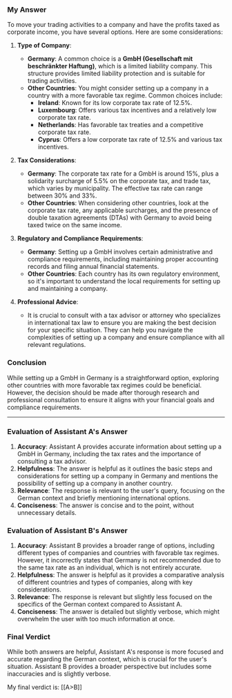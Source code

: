 
### My Answer

To move your trading activities to a company and have the profits taxed as corporate income, you have several options. Here are some considerations:

1. **Type of Company**:
   - **Germany**: A common choice is a **GmbH (Gesellschaft mit beschränkter Haftung)**, which is a limited liability company. This structure provides limited liability protection and is suitable for trading activities.
   - **Other Countries**: You might consider setting up a company in a country with a more favorable tax regime. Common choices include:
     - **Ireland**: Known for its low corporate tax rate of 12.5%.
     - **Luxembourg**: Offers various tax incentives and a relatively low corporate tax rate.
     - **Netherlands**: Has favorable tax treaties and a competitive corporate tax rate.
     - **Cyprus**: Offers a low corporate tax rate of 12.5% and various tax incentives.

2. **Tax Considerations**:
   - **Germany**: The corporate tax rate for a GmbH is around 15%, plus a solidarity surcharge of 5.5% on the corporate tax, and trade tax, which varies by municipality. The effective tax rate can range between 30% and 33%.
   - **Other Countries**: When considering other countries, look at the corporate tax rate, any applicable surcharges, and the presence of double taxation agreements (DTAs) with Germany to avoid being taxed twice on the same income.

3. **Regulatory and Compliance Requirements**:
   - **Germany**: Setting up a GmbH involves certain administrative and compliance requirements, including maintaining proper accounting records and filing annual financial statements.
   - **Other Countries**: Each country has its own regulatory environment, so it's important to understand the local requirements for setting up and maintaining a company.

4. **Professional Advice**:
   - It is crucial to consult with a tax advisor or attorney who specializes in international tax law to ensure you are making the best decision for your specific situation. They can help you navigate the complexities of setting up a company and ensure compliance with all relevant regulations.

### Conclusion
While setting up a GmbH in Germany is a straightforward option, exploring other countries with more favorable tax regimes could be beneficial. However, the decision should be made after thorough research and professional consultation to ensure it aligns with your financial goals and compliance requirements.

---

### Evaluation of Assistant A's Answer

1. **Accuracy**: Assistant A provides accurate information about setting up a GmbH in Germany, including the tax rates and the importance of consulting a tax advisor.
2. **Helpfulness**: The answer is helpful as it outlines the basic steps and considerations for setting up a company in Germany and mentions the possibility of setting up a company in another country.
3. **Relevance**: The response is relevant to the user's query, focusing on the German context and briefly mentioning international options.
4. **Conciseness**: The answer is concise and to the point, without unnecessary details.

### Evaluation of Assistant B's Answer

1. **Accuracy**: Assistant B provides a broader range of options, including different types of companies and countries with favorable tax regimes. However, it incorrectly states that Germany is not recommended due to the same tax rate as an individual, which is not entirely accurate.
2. **Helpfulness**: The answer is helpful as it provides a comparative analysis of different countries and types of companies, along with key considerations.
3. **Relevance**: The response is relevant but slightly less focused on the specifics of the German context compared to Assistant A.
4. **Conciseness**: The answer is detailed but slightly verbose, which might overwhelm the user with too much information at once.

### Final Verdict

While both answers are helpful, Assistant A's response is more focused and accurate regarding the German context, which is crucial for the user's situation. Assistant B provides a broader perspective but includes some inaccuracies and is slightly verbose.

My final verdict is: [[A>B]]